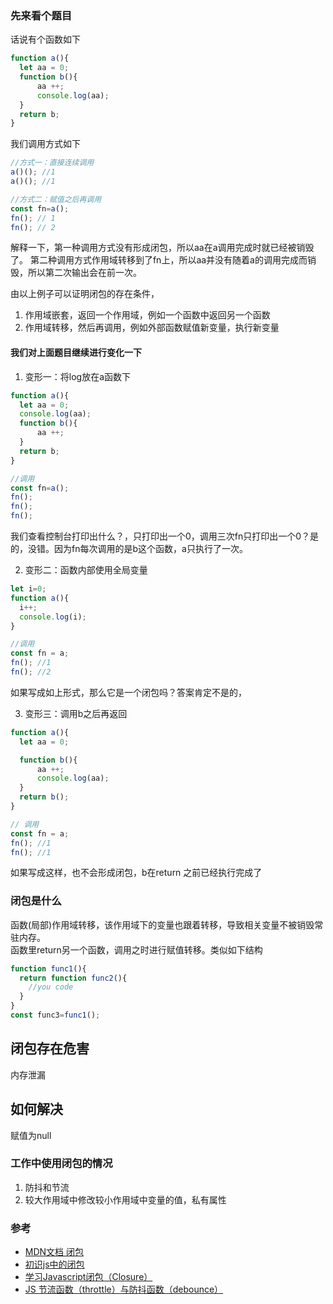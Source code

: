 ### 先来看个题目  
话说有个函数如下
```js
function a(){
  let aa = 0;
  function b(){
      aa ++;
      console.log(aa);
  }
  return b;
}
```
我们调用方式如下
```js
//方式一：直接连续调用
a()(); //1
a()(); //1

//方式二：赋值之后再调用
const fn=a();
fn(); // 1
fn(); // 2
```
解释一下，第一种调用方式没有形成闭包，所以aa在a调用完成时就已经被销毁了。
第二种调用方式作用域转移到了fn上，所以aa并没有随着a的调用完成而销毁，所以第二次输出会在前一次。

由以上例子可以证明闭包的存在条件，
1. 作用域嵌套，返回一个作用域，例如一个函数中返回另一个函数
2. 作用域转移，然后再调用，例如外部函数赋值新变量，执行新变量

#### 我们对上面题目继续进行变化一下  
1. 变形一：将log放在a函数下
```js
function a(){
  let aa = 0;
  console.log(aa);
  function b(){
      aa ++;
  }
  return b;
}

//调用
const fn=a();
fn();
fn();
fn();
```
我们查看控制台打印出什么？，只打印出一个0，调用三次fn只打印出一个0？是的，没错。因为fn每次调用的是b这个函数，a只执行了一次。

2. 变形二：函数内部使用全局变量
```js
let i=0;
function a(){
  i++;
  console.log(i);
}

//调用
const fn = a;
fn(); //1
fn(); //2
```
如果写成如上形式，那么它是一个闭包吗？答案肯定不是的，

3. 变形三：调用b之后再返回
```js
function a(){
  let aa = 0;

  function b(){
      aa ++;
      console.log(aa);
  }
  return b();
}

// 调用 
const fn = a;
fn(); //1
fn(); //1
```
如果写成这样，也不会形成闭包，b在return 之前已经执行完成了


### 闭包是什么  
函数(局部)作用域转移，该作用域下的变量也跟着转移，导致相关变量不被销毁常驻内存。  
函数里return另一个函数，调用之时进行赋值转移。类似如下结构

```js
function func1(){
  return function func2(){
    //you code
  }
}
const func3=func1();
```
## 闭包存在危害
内存泄漏

## 如何解决
赋值为null

### 工作中使用闭包的情况  
1. 防抖和节流  
2. 较大作用域中修改较小作用域中变量的值，私有属性  

### 参考  
- [MDN文档 闭包](https://developer.mozilla.org/zh-CN/docs/Web/JavaScript/Closures)  
- [初识js中的闭包](https://www.cnblogs.com/pssp/p/5189345.html)  
- [学习Javascript闭包（Closure）](https://www.ruanyifeng.com/blog/2009/08/learning_javascript_closures.html)  
- [JS 节流函数（throttle）与防抖函数（debounce）](https://www.cnblogs.com/xingguozhiming/p/13401466.html)